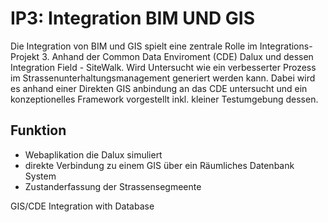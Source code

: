 # IP3: Integration BIM UND GIS
Die Integration von BIM und GIS spielt eine zentrale Rolle im Integrations-Projekt 3. Anhand der Common Data Enviroment (CDE) Dalux und dessen Integration Field - SiteWalk. Wird Untersucht wie ein verbesserter Prozess im Strassenunterhaltungsmanagement generiert werden kann. Dabei wird es anhand einer Direkten GIS anbindung an das CDE untersucht und ein konzeptionelles Framework vorgestellt inkl. kleiner Testumgebung dessen. 

## Funktion
- Webaplikation die Dalux simuliert
- direkte Verbindung zu einem GIS über ein Räumliches Datenbank System
- Zustanderfassung der Strassensegmeente


GIS/CDE Integration with Database
